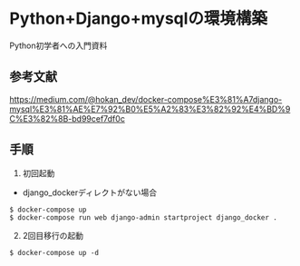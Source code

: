 # Python+Django+mysqlの環境構築

Python初学者への入門資料

## 参考文献

https://medium.com/@hokan_dev/docker-compose%E3%81%A7django-mysql%E3%81%AE%E7%92%B0%E5%A2%83%E3%82%92%E4%BD%9C%E3%82%8B-bd99cef7df0c

## 手順

1. 初回起動

* django_dockerディレクトがない場合

```
$ docker-compose up
$ docker-compose run web django-admin startproject django_docker .
```

2. 2回目移行の起動

```
$ docker-compose up -d
```